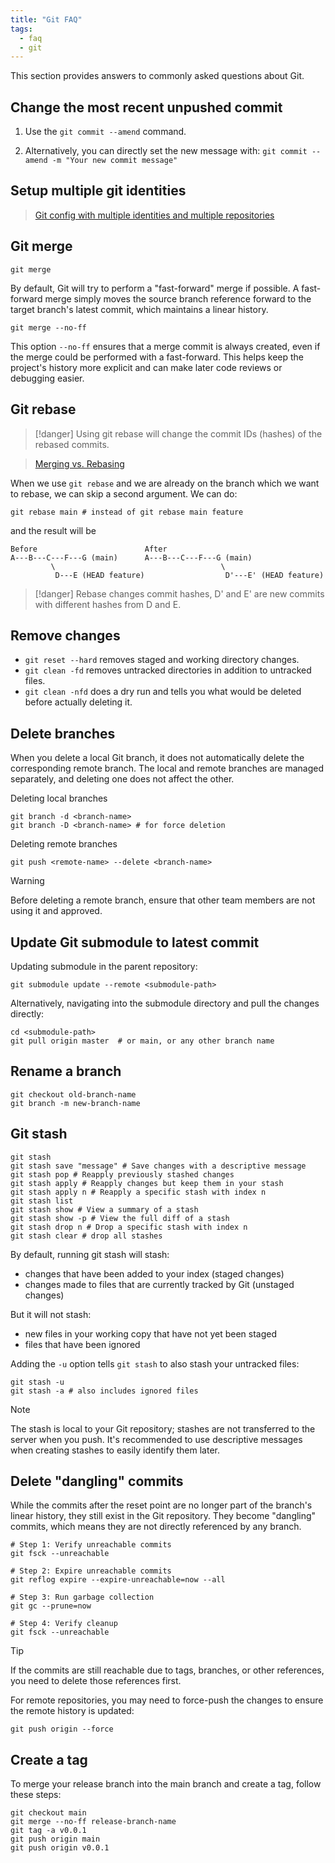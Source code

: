 ```yaml
---
title: "Git FAQ"
tags:
  - faq
  - git
---
```


This section provides answers to commonly asked questions about Git.

## Change the most recent unpushed commit

1. Use the `git commit --amend` command.

2. Alternatively, you can directly set the new message with: `git commit --amend -m "Your new commit message"`

## Setup multiple git identities

> [Git config with multiple identities and multiple repositories](https://gist.github.com/bgauduch/06a8c4ec2fec8fef6354afe94358c89e)

## Git merge

`git merge`

By default, Git will try to perform a "fast-forward" merge if possible. A fast-forward merge simply moves the source branch reference forward to the target branch's latest commit, which maintains a linear history.

`git merge --no-ff`

This option `--no-ff` ensures that a merge commit is always created, even if the merge could be performed with a fast-forward. This helps keep the project's history more explicit and can make later code reviews or debugging easier.

## Git rebase

> [!danger]
> Using git rebase will change the commit IDs (hashes) of the rebased commits.

> [Merging vs. Rebasing](https://www.atlassian.com/git/tutorials/merging-vs-rebasing)

When we use `git rebase` and we are already on the branch which we want to rebase, we can skip a second argument. We can do:

```shell
git rebase main # instead of git rebase main feature
```

and the result will be

```shell
Before                        After
A---B---C---F---G (main)      A---B---C---F---G (main)
         \                                     \
          D---E (HEAD feature)                  D'---E' (HEAD feature)
```

> [!danger]
> Rebase changes commit hashes, D' and E' are new commits with different hashes from D and E.

## Remove changes

- `git reset --hard` removes staged and working directory changes.
- `git clean -fd` removes untracked directories in addition to untracked files.
- `git clean -nfd` does a dry run and tells you what would be deleted before actually deleting it.

## Delete branches

When you delete a local Git branch, it does not automatically delete the corresponding remote branch. The local and remote branches are managed separately, and deleting one does not affect the other.

Deleting local branches

```shell
git branch -d <branch-name>
git branch -D <branch-name> # for force deletion
```

Deleting remote branches

```shell
git push <remote-name> --delete <branch-name>
```

> [!warning]
> Before deleting a remote branch, ensure that other team members are not using it and approved.

## Update Git submodule to latest commit

Updating submodule in the parent repository:

```shell
git submodule update --remote <submodule-path>
```

Alternatively, navigating into the submodule directory and pull the changes directly:

```shell
cd <submodule-path>
git pull origin master  # or main, or any other branch name
```

## Rename a branch

```shell
git checkout old-branch-name
git branch -m new-branch-name
```

## Git stash

```shell
git stash
git stash save "message" # Save changes with a descriptive message
git stash pop # Reapply previously stashed changes
git stash apply # Reapply changes but keep them in your stash
git stash apply n # Reapply a specific stash with index n
git stash list
git stash show # View a summary of a stash
git stash show -p # View the full diff of a stash
git stash drop n # Drop a specific stash with index n
git stash clear # drop all stashes
```

By default, running git stash will stash:

- changes that have been added to your index (staged changes)
- changes made to files that are currently tracked by Git (unstaged changes)

But it will not stash:

- new files in your working copy that have not yet been staged
- files that have been ignored

Adding the `-u` option tells `git stash` to also stash your untracked files:

```shell
git stash -u
git stash -a # also includes ignored files
```

> [!note]
> The stash is local to your Git repository; stashes are not transferred to the server when you push.
> It's recommended to use descriptive messages when creating stashes to easily identify them later.

## Delete "dangling" commits

While the commits after the reset point are no longer part of the branch's linear history, they still exist in the Git repository. They become "dangling" commits, which means they are not directly referenced by any branch.

```shell
# Step 1: Verify unreachable commits
git fsck --unreachable

# Step 2: Expire unreachable commits
git reflog expire --expire-unreachable=now --all

# Step 3: Run garbage collection
git gc --prune=now

# Step 4: Verify cleanup
git fsck --unreachable
```

> [!tip]
> If the commits are still reachable due to tags, branches, or other references, you need to delete those references first.

For remote repositories, you may need to force-push the changes to ensure the remote history is updated:

```shell
git push origin --force
```

## Create a tag

To merge your release branch into the main branch and create a tag, follow these steps:

```shell
git checkout main
git merge --no-ff release-branch-name
git tag -a v0.0.1
git push origin main
git push origin v0.0.1
```
